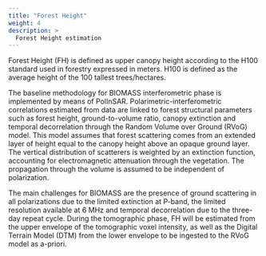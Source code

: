 ```yaml
---
title: "Forest Height"
weight: 4
description: >
  Forest Height estimation
---
```



Forest Height (FH) is defined as upper canopy height according to the H100 standard used in forestry expressed in meters. H100 is defined as the average height of the 100 tallest trees/hectares.

The baseline methodology for BIOMASS interferometric phase is implemented by means of PolInSAR. Polarimetric-interferometric correlations estimated from data are linked to forest structural parameters such as forest height, ground-to-volume ratio, canopy extinction and temporal decorrelation through the Random Volume over Ground (RVoG) model. This model assumes that forest scattering comes from an extended layer of height equal to the canopy height above an opaque ground layer. The vertical distribution of scatterers is weighted by an extinction function, accounting for electromagnetic attenuation through the vegetation. The propagation through the volume is assumed to be independent of polarization.

The main challenges for BIOMASS are the presence of ground scattering in all polarizations due to the limited extinction at P-band, the limited resolution available at 6 MHz and temporal decorrelation due to the three-day repeat cycle. During the tomographic phase, FH will be estimated from the upper envelope of the tomographic voxel intensity, as well as the Digital Terrain Model (DTM) from the lower envelope to be ingested to the RVoG model as a-priori.